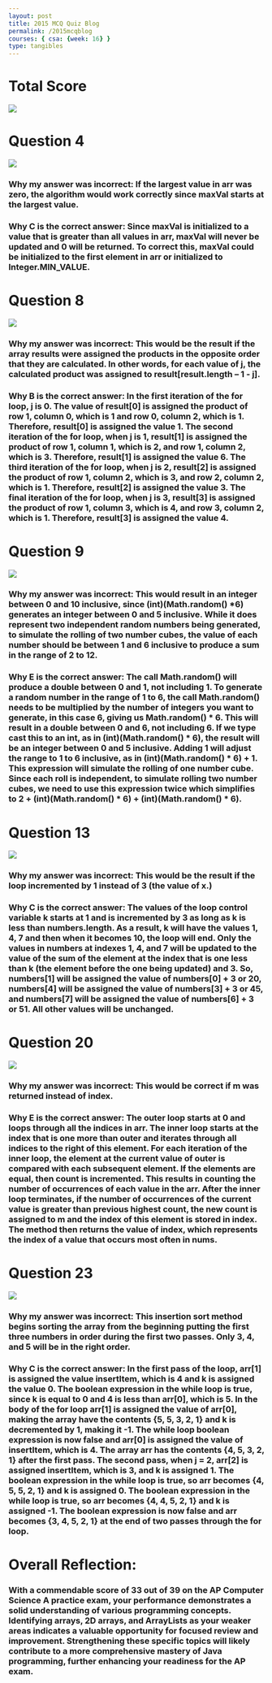 ```yaml
---
layout: post
title: 2015 MCQ Quiz Blog
permalink: /2015mcqblog
courses: { csa: {week: 16} }
type: tangibles
---
```


# Total Score

![](https://github.com/divorced-coders/divorce-analysis-frontend/assets/111609656/7bd7c197-97b3-4914-bbde-f0ab7ac66a7e)


# Question 4

![](https://github.com/divorced-coders/divorce-analysis-frontend/assets/111609656/cad59175-0a0b-44dd-99eb-18742d0ec310)

### Why my answer was incorrect: If the largest value in arr was zero, the algorithm would work correctly since maxVal starts at the largest value.

### Why C is the correct answer: Since maxVal is initialized to a value that is greater than all values in arr, maxVal will never be updated and 0 will be returned. To correct this, maxVal could be initialized to the first element in arr or initialized to Integer.MIN_VALUE.

# Question 8

![](https://github.com/divorced-coders/divorce-analysis-frontend/assets/111609656/543a7445-bccb-40cb-9b49-18a78d190334)

### Why my answer was incorrect: This would be the result if the array results were assigned the products in the opposite order that they are calculated. In other words, for each value of j, the calculated product was assigned to result[result.length – 1 - j].

### Why B is the correct answer: In the first iteration of the for loop, j is 0. The value of result[0] is assigned the product of row 1, column 0, which is 1 and row 0, column 2, which is 1. Therefore, result[0] is assigned the value 1. The second iteration of the for loop, when j is 1, result[1] is assigned the product of row 1, column 1, which is 2, and row 1, column 2, which is 3. Therefore, result[1] is assigned the value 6. The third iteration of the for loop, when j is 2, result[2] is assigned the product of row 1, column 2, which is 3, and row 2, column 2, which is 1. Therefore, result[2] is assigned the value 3. The final iteration of the for loop, when j is 3, result[3] is assigned the product of row 1, column 3, which is 4, and row 3, column 2, which is 1. Therefore, result[3] is assigned the value  4.

# Question 9

![](https://github.com/divorced-coders/divorce-analysis-frontend/assets/111609656/8c287aa4-2173-4762-b481-fdfb319303c7)

### Why my answer was incorrect: This would result in an integer between 0 and 10 inclusive, since (int)(Math.random() *6) generates an integer between 0 and 5 inclusive. While it does represent two independent random numbers being generated, to simulate the rolling of two number cubes, the value of each number should be between 1 and 6 inclusive to produce a sum in the range of 2 to 12.

### Why E is the correct answer: The call Math.random() will produce a double between 0 and 1, not including 1. To generate a random number in the range of 1 to 6, the call Math.random() needs to be multiplied by the number of integers you want to generate, in this case 6, giving us Math.random() * 6. This will result in a double between 0 and 6, not including 6. If we type cast this to an int, as in (int)(Math.random() * 6), the result will be an integer between 0 and 5 inclusive. Adding 1 will adjust the range to 1 to 6 inclusive, as in (int)(Math.random() * 6) + 1. This expression will simulate the rolling of one number cube. Since each roll is independent, to simulate rolling two number cubes, we need to use this expression twice which simplifies to 2 + (int)(Math.random() * 6) + (int)(Math.random() * 6).

# Question 13

![](https://github.com/divorced-coders/divorce-analysis-frontend/assets/111609656/7409466d-2fda-447d-b322-d035f49365cb)

### Why my answer was incorrect: This would be the result if the loop incremented by 1 instead of 3 (the value of x.)

### Why C is the correct answer: The values of the loop control variable k starts at 1 and is incremented by 3 as long as k is less than numbers.length. As a result, k will have the values 1, 4, 7 and then when it becomes 10, the loop will end. Only the values in numbers at indexes 1, 4, and 7 will be updated to the value of the sum of the element at the index that is one less than k (the element before the one being updated) and 3. So, numbers[1] will be assigned the value of numbers[0] + 3 or 20, numbers[4] will be assigned the value of numbers[3] + 3 or 45, and numbers[7] will be assigned the value of numbers[6] + 3 or 51. All other values will be unchanged.

# Question 20

![](https://github.com/divorced-coders/divorce-analysis-frontend/assets/111609656/b0461e6b-4476-4033-ba2d-b4c526624af5)

### Why my answer was incorrect: This would be correct if m was returned instead of index.

### Why E is the correct answer: The outer loop starts at 0 and loops through all the indices in arr. The inner loop starts at the index that is one more than outer and iterates through all indices to the right of this element. For each iteration of the inner loop, the element at the current value of outer is compared with each subsequent element. If the elements are equal, then count is incremented. This results in counting the number of occurrences of each value in the arr. After the inner loop terminates, if the number of occurrences of the current value is greater than previous highest count, the new count is assigned to m and the index of this element is stored in index. The method then returns the value of index, which represents the index of a value that occurs most often in nums.

# Question 23

![](https://github.com/divorced-coders/divorce-analysis-frontend/assets/111609656/5b895df5-b41b-4fd3-99fd-26025a6b2dbb)

### Why my answer was incorrect: This insertion sort method begins sorting the array from the beginning putting the first three numbers in order during the first two passes. Only 3, 4, and 5 will be in the right order.

### Why C is the correct answer: In the first pass of the loop, arr[1] is assigned the value insertItem, which is 4 and k is assigned the value 0. The boolean expression in the while loop is true, since k is equal to 0 and 4 is less than arr[0], which is 5. In the body of the for loop arr[1] is assigned the value of arr[0], making the array have the contents {5, 5, 3, 2, 1} and k is decremented by 1, making it -1. The while loop boolean expression is now false and arr[0] is assigned the value of insertItem, which is 4. The array arr has the contents {4, 5, 3, 2, 1} after the first pass. The second pass, when j = 2, arr[2] is assigned insertItem, which is 3, and k is assigned 1. The boolean expression in the while loop is true, so arr becomes {4, 5, 5, 2, 1} and k is assigned 0. The boolean expression in the while loop is true, so arr becomes {4, 4, 5, 2, 1} and k is assigned -1. The boolean expression is now false and arr becomes {3, 4, 5, 2, 1} at the end of two passes through the for loop.  


# Overall Reflection:

### With a commendable score of 33 out of 39 on the AP Computer Science A practice exam, your performance demonstrates a solid understanding of various programming concepts. Identifying arrays, 2D arrays, and ArrayLists as your weaker areas indicates a valuable opportunity for focused review and improvement. Strengthening these specific topics will likely contribute to a more comprehensive mastery of Java programming, further enhancing your readiness for the AP exam.